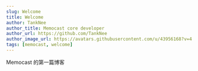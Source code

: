 ```yaml
---
slug: Welcome
title: Welcome
author: TankNee
author_title: Memocast core developer
author_url: https://github.com/TankNee
author_image_url: https://avatars.githubusercontent.com/u/43956168?v=4
tags: [memocast, welcome]
---
```


Memocast 的第一篇博客
